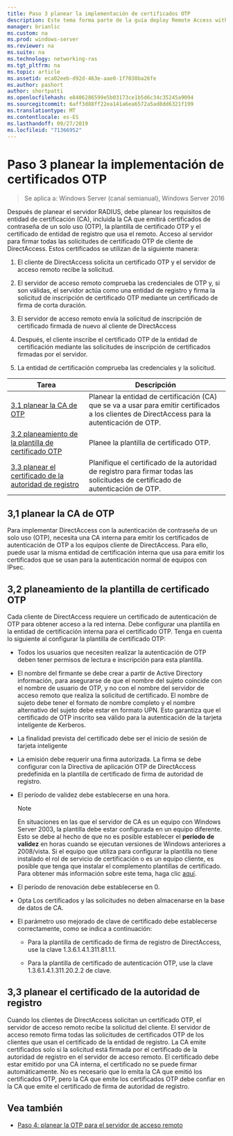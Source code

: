 ```yaml
---
title: Paso 3 planear la implementación de certificados OTP
description: Este tema forma parte de la guía deploy Remote Access with OTP Authentication in Windows Server 2016.
manager: brianlic
ms.custom: na
ms.prod: windows-server
ms.reviewer: na
ms.suite: na
ms.technology: networking-ras
ms.tgt_pltfrm: na
ms.topic: article
ms.assetid: eca02eeb-d92d-463e-aae0-1f7038ba26fe
ms.author: pashort
author: shortpatti
ms.openlocfilehash: e8406286599e5b03173ce1b5d6c34c35245a9094
ms.sourcegitcommit: 6aff3d88ff22ea141a6ea6572a5ad8dd6321f199
ms.translationtype: MT
ms.contentlocale: es-ES
ms.lasthandoff: 09/27/2019
ms.locfileid: "71366952"
---
```

# <a name="step-3-plan-otp-certificate-deployment"></a>Paso 3 planear la implementación de certificados OTP

>Se aplica a: Windows Server (canal semianual), Windows Server 2016

Después de planear el servidor RADIUS, debe planear los requisitos de entidad de certificación (CA), incluida la CA que emitirá certificados de contraseña de un solo uso (OTP), la plantilla de certificado OTP y el certificado de entidad de registro que usa el remoto. Acceso al servidor para firmar todas las solicitudes de certificado OTP de cliente de DirectAccess. Estos certificados se utilizan de la siguiente manera:  
  
1.  El cliente de DirectAccess solicita un certificado OTP y el servidor de acceso remoto recibe la solicitud.  
  
2.  El servidor de acceso remoto comprueba las credenciales de OTP y, si son válidas, el servidor actúa como una entidad de registro y firma la solicitud de inscripción de certificado OTP mediante un certificado de firma de corta duración.  
  
3.  El servidor de acceso remoto envía la solicitud de inscripción de certificado firmada de nuevo al cliente de DirectAccess  
  
4.  Después, el cliente inscribe el certificado OTP de la entidad de certificación mediante las solicitudes de inscripción de certificados firmadas por el servidor.  
  
5.  La entidad de certificación comprueba las credenciales y la solicitud.  
  
|Tarea|Descripción|  
|----|--------|  
|[3,1 planear la CA de OTP](#bkmk_3_1_CA)|Planear la entidad de certificación (CA) que se va a usar para emitir certificados a los clientes de DirectAccess para la autenticación de OTP.|  
|[3,2 planeamiento de la plantilla de certificado OTP](#bkmk_3_2_OTP_Cert)|Planee la plantilla de certificado OTP.|
|[3,3 planear el certificado de la autoridad de registro](#bkmk_33RACert)|Planifique el certificado de la autoridad de registro para firmar todas las solicitudes de certificado de autenticación de OTP.|

## <a name="bkmk_3_1_CA"></a>3,1 planear la CA de OTP  
Para implementar DirectAccess con la autenticación de contraseña de un solo uso (OTP), necesita una CA interna para emitir los certificados de autenticación de OTP a los equipos cliente de DirectAccess. Para ello, puede usar la misma entidad de certificación interna que usa para emitir los certificados que se usan para la autenticación normal de equipos con IPsec.  
  
## <a name="bkmk_3_2_OTP_Cert"></a>3,2 planeamiento de la plantilla de certificado OTP  
Cada cliente de DirectAccess requiere un certificado de autenticación de OTP para obtener acceso a la red interna. Debe configurar una plantilla en la entidad de certificación interna para el certificado OTP. Tenga en cuenta lo siguiente al configurar la plantilla de certificado OTP:  
  
-   Todos los usuarios que necesiten realizar la autenticación de OTP deben tener permisos de lectura e inscripción para esta plantilla.  
  
-   El nombre del firmante se debe crear a partir de Active Directory información, para asegurarse de que el nombre del sujeto coincide con el nombre de usuario de OTP, y no con el nombre del servidor de acceso remoto que realiza la solicitud de certificado. El nombre de sujeto debe tener el formato de nombre completo y el nombre alternativo del sujeto debe estar en formato UPN. Esto garantiza que el certificado de OTP inscrito sea válido para la autenticación de la tarjeta inteligente de Kerberos.  
  
-   La finalidad prevista del certificado debe ser el inicio de sesión de tarjeta inteligente  
  
-   La emisión debe requerir una firma autorizada. La firma se debe configurar con la Directiva de aplicación OTP de DirectAccess predefinida en la plantilla de certificado de firma de autoridad de registro.  
  
-   El período de validez debe establecerse en una hora.  
  
    > [!NOTE]  
    > En situaciones en las que el servidor de CA es un equipo con Windows Server 2003, la plantilla debe estar configurada en un equipo diferente. Esto se debe al hecho de que no es posible establecer el **período de validez** en horas cuando se ejecutan versiones de Windows anteriores a 2008/vista. Si el equipo que utiliza para configurar la plantilla no tiene instalado el rol de servicio de certificación o es un equipo cliente, es posible que tenga que instalar el complemento plantillas de certificado. Para obtener más información sobre este tema, haga clic [aquí](https://technet.microsoft.com/library/cc732445.aspx).  
  
-   El período de renovación debe establecerse en 0.  
  
-   Opta Los certificados y las solicitudes no deben almacenarse en la base de datos de CA.  
  
-   El parámetro uso mejorado de clave de certificado debe establecerse correctamente, como se indica a continuación:  
  
    -   Para la plantilla de certificado de firma de registro de DirectAccess, use la clave 1.3.6.1.4.1.311.81.1.1.  
  
    -   Para la plantilla de certificado de autenticación OTP, use la clave 1.3.6.1.4.1.311.20.2.2 de clave.  
  
## <a name="bkmk_33RACert"></a>3,3 planear el certificado de la autoridad de registro  
Cuando los clientes de DirectAccess solicitan un certificado OTP, el servidor de acceso remoto recibe la solicitud del cliente. El servidor de acceso remoto firma todas las solicitudes de certificados OTP de los clientes que usan el certificado de la entidad de registro. La CA emite certificados solo si la solicitud está firmada por el certificado de la autoridad de registro en el servidor de acceso remoto. El certificado debe estar emitido por una CA interna, el certificado no se puede firmar automáticamente. No es necesario que lo emita la CA que emitió los certificados OTP, pero la CA que emite los certificados OTP debe confiar en la CA que emite el certificado de firma de autoridad de registro.  
  
## <a name="BKMK_Links"></a>Vea también  
  
-   [Paso 4: planear la OTP para el servidor de acceso remoto](Step-4-Plan-for-OTP-on-the-Remote-Access-Server.md)  
  


